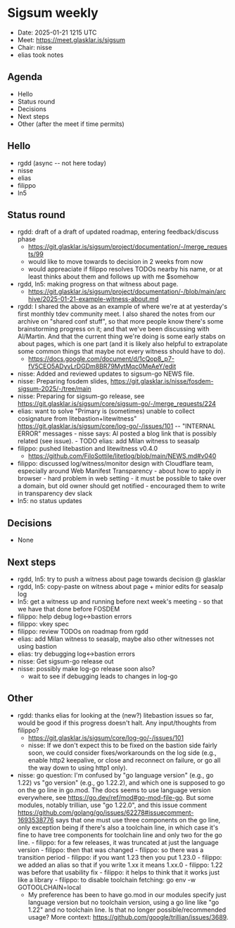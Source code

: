 # Sigsum weekly

  - Date: 2025-01-21 1215 UTC
  - Meet: https://meet.glasklar.is/sigsum
  - Chair: nisse
  - elias took notes

## Agenda

  - Hello
  - Status round
  - Decisions
  - Next steps
  - Other (after the meet if time permits)

## Hello

  - rgdd (async -- not here today)
  - nisse
  - elias
  - filippo
  - ln5

## Status round

  - rgdd: draft of a draft of updated roadmap, entering feedback/discuss phase
    - https://git.glasklar.is/sigsum/project/documentation/-/merge_requests/99
    - would like to move towards to decision in 2 weeks from now
    - would appreaciate if filippo resolves TODOs nearby his name, or at least thinks about them and follows up with me $somehow
  - rgdd, ln5: making progress on that witness about page.
    - https://git.glasklar.is/sigsum/project/documentation/-/blob/main/archive/2025-01-21-example-witness-about.md
  - rgdd: I shared the above as an example of where we're at at yesterday's first monthly tdev community meet. I also shared the notes from our archive on "shared conf stuff", so that more people know there's some brainstorming progress on it; and that we've been discussing with Al/Martin. And that the current thing we're doing is some early stabs on about pages, which is one part (and it is likely also helpful to extrapolate some common things that maybe not every witness should have to do).
    - https://docs.google.com/document/d/1cQop8_p7-fV5CEO5ADyvLrDGDm8BR79MytMqc0MeAeY/edit
  - nisse: Added and reviewed updates to sigsum-go NEWS file.
  - nisse: Preparing fosdem slides, https://git.glasklar.is/nisse/fosdem-sigsum-2025/-/tree/main
  - nisse: Preparing for sigsum-go release, see https://git.glasklar.is/sigsum/core/sigsum-go/-/merge_requests/224
  - elias: want to solve "Primary is (sometimes) unable to collect cosignature from litebastion+litewitness" https://git.glasklar.is/sigsum/core/log-go/-/issues/101 -- "INTERNAL ERROR" messages
         - nisse says: Al posted a blog link that is possibly related (see issue).
         - TODO elias: add Milan witness to seasalp
  - filippo: pushed litebastion and litewitness v0.4.0
    - https://github.com/FiloSottile/litetlog/blob/main/NEWS.md#v040
  - filippo: discussed log/witness/monitor design with Cloudflare team, especially around Web Manifest Transparency
        - about how to apply in browser
        - hard problem in web setting
        - it must be possible to take over a domain, but old owner should get notified
        - encouraged them to write in transparency dev slack
  - ln5: no status updates

## Decisions

  - None

## Next steps

  - rgdd, ln5: try to push a witness about page towards decision @ glasklar
  - rgdd, ln5: copy-paste on witness about page + minior edits for seasalp log
  - ln5: get a witness up and running before next week's meeting
         - so that we have that done before FOSDEM
  - filippo: help debug log<->bastion errors
  - filippo: vkey spec
  - filippo: review TODOs on roadmap from rgdd
  - elias: add Milan witness to seasalp, maybe also other witnesses not using bastion
  - elias: try debugging log<->bastion errors
  - nisse: Get sigsum-go release out
  - nisse: possibly make log-go release soon also?
       - wait to see if debugging leads to changes in log-go
  
## Other

  - rgdd: thanks elias for looking at the (new?) litebastion issues so far, would be good if this progress doesn't halt. Any input/thoughts from filippo?
    - https://git.glasklar.is/sigsum/core/log-go/-/issues/101
    - nisse: If we don't expect this to be fixed on the bastion side fairly soon, we could consider fixes/workarounds on the log side (e.g., enable http2 keepalive, or close and reconnect on failure, or go all the way down to using http1 only).
  - nisse: go question: I'm confused by "go language version" (e.g., go 1.22) vs "go version" (e.g., go 1.22.2), and which one is supposed to go on the go line in go.mod. The docs seems to use language version everywhere, see https://go.dev/ref/mod#go-mod-file-go. But some modules, notably trillian, use "go 1.22.0", and this issue comment https://github.com/golang/go/issues/62278#issuecomment-1693538776 says that one must use three components on the go line, only exception being if there's also a toolchain line, in which case it's fine to have tree components for toolchain line and only two for the go line.
        - filippo: for a few releases, it was truncated at just the language version
        - filippo: then that was changed
        - filippo: so there was a transition period
        - filippo: if you want 1.23 then you put 1.23.0
        - filippo: we added an alias so that if you write 1.xx it means 1.xx.0
        - filippo: 1.22 was before that usability fix
        - filippo: it helps to think that it works just like a library
        - filippo: to disable toolchain fetching: go env -w GOTOOLCHAIN=local
    - My preference has been to have go.mod in our modules specify just language version but no toolchain version, using a go line like "go 1.22" and no toolchain line. Is that no longer possible/recommended usage? More context: https://github.com/google/trillian/issues/3689.
